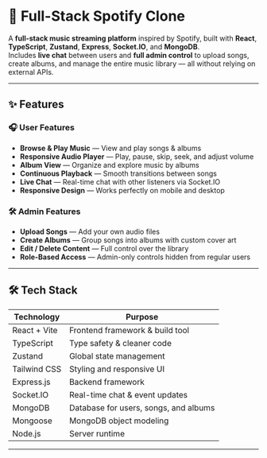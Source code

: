 # 🎵 Full-Stack Spotify Clone

A **full-stack music streaming platform** inspired by Spotify, built with **React**, **TypeScript**, **Zustand**, **Express**, **Socket.IO**, and **MongoDB**.  
Includes **live chat** between users and **full admin control** to upload songs, create albums, and manage the entire music library — all without relying on external APIs.

---

## ✨ Features

### 🎧 User Features
- **Browse & Play Music** — View and play songs & albums
- **Responsive Audio Player** — Play, pause, skip, seek, and adjust volume
- **Album View** — Organize and explore music by albums
- **Continuous Playback** — Smooth transitions between songs
- **Live Chat** — Real-time chat with other listeners via Socket.IO
- **Responsive Design** — Works perfectly on mobile and desktop

### 🛠 Admin Features
- **Upload Songs** — Add your own audio files
- **Create Albums** — Group songs into albums with custom cover art
- **Edit / Delete Content** — Full control over the library
- **Role-Based Access** — Admin-only controls hidden from regular users

---

## 🛠 Tech Stack

| Technology     | Purpose                                |
|----------------|----------------------------------------|
| React + Vite   | Frontend framework & build tool        |
| TypeScript     | Type safety & cleaner code             |
| Zustand        | Global state management                |
| Tailwind CSS   | Styling and responsive UI              |
| Express.js     | Backend framework                      |
| Socket.IO      | Real-time chat & event updates         |
| MongoDB        | Database for users, songs, and albums  |
| Mongoose       | MongoDB object modeling                |
| Node.js        | Server runtime                         |

---
